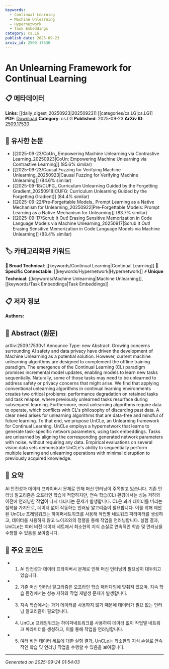 ```yaml
---
keywords:
  - Continual Learning
  - Machine Unlearning
  - Hypernetwork
  - Task Embeddings
category: cs.LG
publish_date: 2025-09-23
arxiv_id: 2509.17530
---
```


<!-- KEYWORD_LINKING_METADATA:
{
  "processed_timestamp": "2025-09-24T01:54:03.784491",
  "vocabulary_version": "1.0",
  "selected_keywords": [
    "Continual Learning",
    "Machine Unlearning",
    "Hypernetwork",
    "Task Embeddings"
  ],
  "rejected_keywords": [],
  "similarity_scores": {
    "Continual Learning": 0.85,
    "Machine Unlearning": 0.78,
    "Hypernetwork": 0.77,
    "Task Embeddings": 0.7
  },
  "extraction_method": "AI_prompt_based",
  "budget_applied": true,
  "candidates_json": {
    "candidates": [
      {
        "surface": "Continual Learning",
        "canonical": "Continual Learning",
        "aliases": [
          "CL"
        ],
        "category": "broad_technical",
        "rationale": "Continual Learning is a key paradigm discussed in the paper, crucial for understanding the context of unlearning.",
        "novelty_score": 0.45,
        "connectivity_score": 0.88,
        "specificity_score": 0.7,
        "link_intent_score": 0.85
      },
      {
        "surface": "Machine Unlearning",
        "canonical": "Machine Unlearning",
        "aliases": [
          "Unlearning"
        ],
        "category": "unique_technical",
        "rationale": "Machine Unlearning is a novel concept introduced as a solution to privacy and safety concerns in AI.",
        "novelty_score": 0.75,
        "connectivity_score": 0.65,
        "specificity_score": 0.8,
        "link_intent_score": 0.78
      },
      {
        "surface": "Hypernetwork",
        "canonical": "Hypernetwork",
        "aliases": [],
        "category": "specific_connectable",
        "rationale": "Hypernetworks are used in the proposed UnCLe framework to generate task-specific parameters, making it a significant technical component.",
        "novelty_score": 0.6,
        "connectivity_score": 0.72,
        "specificity_score": 0.78,
        "link_intent_score": 0.77
      },
      {
        "surface": "Task Embeddings",
        "canonical": "Task Embeddings",
        "aliases": [],
        "category": "unique_technical",
        "rationale": "Task Embeddings are crucial for the hypernetwork to generate task-specific parameters, highlighting their importance in the framework.",
        "novelty_score": 0.68,
        "connectivity_score": 0.6,
        "specificity_score": 0.75,
        "link_intent_score": 0.7
      }
    ],
    "ban_list_suggestions": [
      "performance degradation",
      "task relapse",
      "data-free"
    ]
  },
  "decisions": [
    {
      "candidate_surface": "Continual Learning",
      "resolved_canonical": "Continual Learning",
      "decision": "linked",
      "scores": {
        "novelty": 0.45,
        "connectivity": 0.88,
        "specificity": 0.7,
        "link_intent": 0.85
      }
    },
    {
      "candidate_surface": "Machine Unlearning",
      "resolved_canonical": "Machine Unlearning",
      "decision": "linked",
      "scores": {
        "novelty": 0.75,
        "connectivity": 0.65,
        "specificity": 0.8,
        "link_intent": 0.78
      }
    },
    {
      "candidate_surface": "Hypernetwork",
      "resolved_canonical": "Hypernetwork",
      "decision": "linked",
      "scores": {
        "novelty": 0.6,
        "connectivity": 0.72,
        "specificity": 0.78,
        "link_intent": 0.77
      }
    },
    {
      "candidate_surface": "Task Embeddings",
      "resolved_canonical": "Task Embeddings",
      "decision": "linked",
      "scores": {
        "novelty": 0.68,
        "connectivity": 0.6,
        "specificity": 0.75,
        "link_intent": 0.7
      }
    }
  ]
}
-->

# An Unlearning Framework for Continual Learning

## 📋 메타데이터

**Links**: [[daily_digest_20250923|20250923]] [[categories/cs.LG|cs.LG]]
**PDF**: [Download](https://arxiv.org/pdf/2509.17530.pdf)
**Category**: cs.LG
**Published**: 2025-09-23
**ArXiv ID**: [2509.17530](https://arxiv.org/abs/2509.17530)

## 🔗 유사한 논문
- [[2025-09-23/CoUn_ Empowering Machine Unlearning via Contrastive Learning_20250923|CoUn: Empowering Machine Unlearning via Contrastive Learning]] (85.6% similar)
- [[2025-09-23/Causal Fuzzing for Verifying Machine Unlearning_20250923|Causal Fuzzing for Verifying Machine Unlearning]] (84.6% similar)
- [[2025-09-18/CUFG_ Curriculum Unlearning Guided by the Forgetting Gradient_20250918|CUFG: Curriculum Unlearning Guided by the Forgetting Gradient]] (84.4% similar)
- [[2025-09-22/Pre-Forgettable Models_ Prompt Learning as a Native Mechanism for Unlearning_20250922|Pre-Forgettable Models: Prompt Learning as a Native Mechanism for Unlearning]] (83.7% similar)
- [[2025-09-17/Scrub It Out! Erasing Sensitive Memorization in Code Language Models via Machine Unlearning_20250917|Scrub It Out! Erasing Sensitive Memorization in Code Language Models via Machine Unlearning]] (83.4% similar)

## 🏷️ 카테고리화된 키워드
**🧠 Broad Technical**: [[keywords/Continual Learning|Continual Learning]]
**🔗 Specific Connectable**: [[keywords/Hypernetwork|Hypernetwork]]
**⚡ Unique Technical**: [[keywords/Machine Unlearning|Machine Unlearning]], [[keywords/Task Embeddings|Task Embeddings]]

## 📋 저자 정보

**Authors:** 

## 📄 Abstract (원문)

arXiv:2509.17530v1 Announce Type: new 
Abstract: Growing concerns surrounding AI safety and data privacy have driven the development of Machine Unlearning as a potential solution. However, current machine unlearning algorithms are designed to complement the offline training paradigm. The emergence of the Continual Learning (CL) paradigm promises incremental model updates, enabling models to learn new tasks sequentially. Naturally, some of those tasks may need to be unlearned to address safety or privacy concerns that might arise. We find that applying conventional unlearning algorithms in continual learning environments creates two critical problems: performance degradation on retained tasks and task relapse, where previously unlearned tasks resurface during subsequent learning. Furthermore, most unlearning algorithms require data to operate, which conflicts with CL's philosophy of discarding past data. A clear need arises for unlearning algorithms that are data-free and mindful of future learning. To that end, we propose UnCLe, an Unlearning framework for Continual Learning. UnCLe employs a hypernetwork that learns to generate task-specific network parameters, using task embeddings. Tasks are unlearned by aligning the corresponding generated network parameters with noise, without requiring any data. Empirical evaluations on several vision data sets demonstrate UnCLe's ability to sequentially perform multiple learning and unlearning operations with minimal disruption to previously acquired knowledge.

## 📝 요약

AI 안전성과 데이터 프라이버시 문제로 인해 머신 언러닝이 주목받고 있습니다. 기존 언러닝 알고리즘은 오프라인 학습에 적합하지만, 연속 학습(CL) 환경에서는 성능 저하와 이전에 언러닝한 작업이 다시 나타나는 문제가 발생합니다. CL은 과거 데이터를 버리는 철학을 가지므로, 데이터 없이 작동하는 언러닝 알고리즘이 필요합니다. 이를 위해 제안된 UnCLe 프레임워크는 하이퍼네트워크를 사용해 작업별 네트워크 파라미터를 생성하고, 데이터를 사용하지 않고 노이즈와의 정렬을 통해 작업을 언러닝합니다. 실험 결과, UnCLe는 여러 비전 데이터 세트에서 최소한의 지식 손실로 연속적인 학습 및 언러닝을 수행할 수 있음을 보여줍니다.

## 🎯 주요 포인트

- 1. AI 안전성과 데이터 프라이버시 문제로 인해 머신 언러닝의 필요성이 대두되고 있습니다.
- 2. 기존 머신 언러닝 알고리즘은 오프라인 학습 패러다임에 맞춰져 있으며, 지속 학습 환경에서는 성능 저하와 작업 재발생 문제가 발생합니다.
- 3. 지속 학습에서는 과거 데이터를 사용하지 않기 때문에 데이터가 필요 없는 언러닝 알고리즘이 필요합니다.
- 4. UnCLe 프레임워크는 하이퍼네트워크를 사용하여 데이터 없이 작업별 네트워크 파라미터를 생성하고, 이를 통해 작업을 언러닝합니다.
- 5. 여러 비전 데이터 세트에 대한 실험 결과, UnCLe는 최소한의 지식 손실로 연속적인 학습 및 언러닝 작업을 수행할 수 있음을 보여줍니다.


---

*Generated on 2025-09-24 01:54:03*